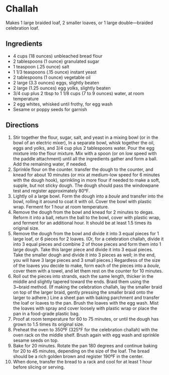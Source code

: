 # Challah

Makes 1 large braided loaf, 2 smaller loaves, or 1 large double—braided celebration loaf.

## Ingredients

* 4 cups (18 ounces) unbleached bread flour
* 2 tablespoons (1 ounce) granulated sugar
* 1 teaspoon (.25 ounce) salt
* 1 1/3 teaspoons (.15 ounce) instant yeast
* 2 tablespoons (1 ounce) vegetable oil
* 2 large (3.3 ounces) eggs, slightly beaten
* 2 large (1.25 ounces) egg yolks, slightly beaten
* 3/4 cup plus 2 tbsp to 1 1/8 cups (7 to 9 ounces) water, at room temperature
* 2 egg whites, whisked until frothy, for egg wash
* Sesame or poppy seeds for garnish

## Directions

1. Stir together the flour, sugar, salt, and yeast in a mixing bowl (or in the bowl of an electric mixer), In a separate bowl, whisk together the oil, eggs and yolks, and 3/4 cup plus 2 tablespoons water. Pour the egg mixture into the flour mixture. Mix with a spoon (or on low speed with the paddle attachment) until all the ingredients gather and form a ball. Add the remaining water, if needed.
2. Sprinkle flour on the counter. transfer the dough to the counter, and knead for about 10 minutes (or mix at medium-low speed for 6 minutes with the dough hook), sprinkling in more flour if needed to make a soft, supple, but not sticky dough. The dough should pass the windowpane test and register approximately 80°F.
3. Lightly oil a large bowl. Form the dough into a *boule* and transfer into the bowl, rolling it around to coat it with oil. Cover the bowl with plastic wrap. Ferment for 1 hour at room temperature.
4. Remove the dough from the bowl and knead for 2 minutes to degas. Reform it into a ball, return the ball to the bowl, cover with plastic wrap, and ferment for an additional hour. It should be at least 1.5 times its original size.
5. Remove the dough from the bowl and divide it into 3 equal pieces for 1 large loaf, or 6 pieces for 2 loaves. (Or, for a celebration challah, divide it into 3 equal pieces and combine 2 of those pieces and form them into 1 large dough. Take this larger piece and divide it into 3 equal pieces. Take the smaller dough and divide it into 3 pieces as well; in the end, you will have 3 large pieces and 3 small pieces.) Regardless of the size of the loaves you decide to make, form each of the pieces into a *boule*, cover them with a towel, and let them rest on the counter for 10 minutes.
6. Roll out the pieces into strands, each the same length, thicker in the middle and slightly tapered toward the ends. Braid them using the 3~braid method. (If making the celebration challah, lay the smaller braid on top of the larger braid, gently pressing the smaller braid onto the larger to adhere.) Line a sheet pan with baking parchment and transfer the loaf or loaves to the pan. Brush the loaves with the egg wash. Mist the loaves with spray and cover loosely with plastic wrap or place the pan in a food-grade plastic bag.
7. Proof at room temperature for 60 to 75 minutes, or until the dough has grown to 1.5 times its original size.
8. Preheat the oven to 350ºF (325°F for the celebration challah) with the oven rack on the middle shelf. Brush again with egg wash and sprinkle sesame seeds on top.
9. Bake for 20 minutes. Rotate the pan 180 degrees and continue baking for 20 to 45 minutes, depending on the size of the loaf. The bread should be a rich golden brown and register 190ºF in the center.
10. When done, transfer the bread to a rack and cool for at least 1 hour before slicing or serving.
